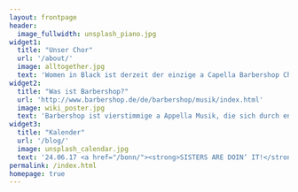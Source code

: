 ```yaml
---
layout: frontpage
header:
  image_fullwidth: unsplash_piano.jpg
widget1:
  title: "Unser Chor"
  url: '/about/'
  image: alltogether.jpg
  text: 'Women in Black ist derzeit der einzige a Capella Barbershop Chor in Berlin. Wir haben ein spannendes Repertoire und treten regelmäßig auf.'
widget2:
  title: "Was ist Barbershop?"
  url: 'http://www.barbershop.de/de/barbershop/musik/index.html'
  image: wiki_poster.jpg
  text: 'Barbershop ist vierstimmige a Appella Musik, die sich durch enge Harmonien auszeichnet.'
widget3:
  title: "Kalender"
  url: '/blog/'
  image: unsplash_calendar.jpg
  text: '24.06.17 <a href="/bonn/"><strong>SISTERS ARE DOIN‘ IT!</strong></a> in Bonn <br> 17.06.17 <a href="/EHB/"><strong>European Harmony Brigade</strong></a> in Berlin' 
permalink: /index.html
homepage: true
---
```

